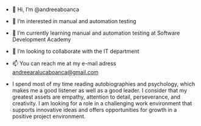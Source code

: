 - 👋 Hi, I’m @andreeaboanca
- 👀 I’m interested in manual and automation testing
- 🌱 I’m currently learning manual and automation testing at Software Development Academy
- 💞️ I’m looking to collaborate with the IT department
- 📫 You can reach me at my e-mail adress andreearalucaboanca@gmail.com

- I spend most of my time reading autobiographies and psychology, which makes me a good listener as well as a good leader. I consider that my greatest assets are empathy, attention to detail, perseverance, and creativity.
I am looking for a role in a challenging work environment that supports innovative ideas and offers opportunities for growth in a positive project environment.

<!---
andreeaboanca/andreeaboanca is a ✨ special ✨ repository because its `README.md` (this file) appears on your GitHub profile.
You can click the Preview link to take a look at your changes.
--->
